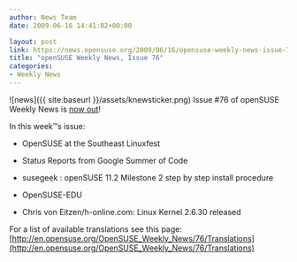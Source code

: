 ```yaml
---
author: News Team
date: 2009-06-16 14:41:02+00:00

layout: post
link: https://news.opensuse.org/2009/06/16/opensuse-weekly-news-issue-76/
title: "openSUSE Weekly News, Issue 76"
categories:
- Weekly News
---
```

![news]({{ site.baseurl }}/assets/knewsticker.png) Issue #76 of openSUSE Weekly News is [now out](http://en.opensuse.org/OpenSUSE_Weekly_News/76)!  
  

In this week™s issue:
 

  *  OpenSUSE at the Southeast Linuxfest

  *  Status Reports from Google Summer of Code  

  *  susegeek : openSUSE 11.2 Milestone 2 step by step install procedure  

  *  OpenSUSE-EDU  

  *  Chris von Eitzen/h-online.com: Linux Kernel 2.6.30 released




For a list of available translations see this page:
[http://en.opensuse.org/OpenSUSE_Weekly_News/76/Translations](http://en.opensuse.org/OpenSUSE_Weekly_News/76/Translations)
		
